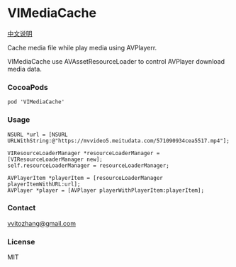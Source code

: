 # VIMediaCache

[中文说明](https://mp.weixin.qq.com/s/v1sw_Sb8oKeZ8sWyjBUXGA)

Cache media file while play media using AVPlayerr.

VIMediaCache use AVAssetResourceLoader to control AVPlayer download media data.

### CocoaPods

`pod 'VIMediaCache'`

### Usage

    NSURL *url = [NSURL URLWithString:@"https://mvvideo5.meitudata.com/571090934cea5517.mp4"];
    
    VIResourceLoaderManager *resourceLoaderManager = [VIResourceLoaderManager new];
    self.resourceLoaderManager = resourceLoaderManager;
    
    AVPlayerItem *playerItem = [resourceLoaderManager playerItemWithURL:url];
    AVPlayer *player = [AVPlayer playerWithPlayerItem:playerItem];

### Contact

vvitozhang@gmail.com

### License

MIT

